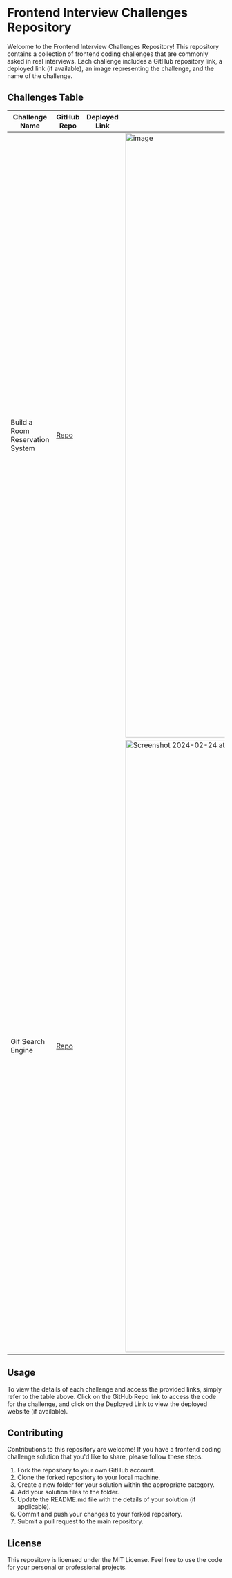 # Frontend Interview Challenges Repository

Welcome to the Frontend Interview Challenges Repository! This repository contains a collection of frontend coding challenges that are commonly asked in real interviews. Each challenge includes a GitHub repository link, a deployed link (if available), an image representing the challenge, and the name of the challenge.

## Challenges Table

| Challenge Name | GitHub Repo | Deployed Link | Image |
| -------------- | ----------- | ------------- | ----- |
| Build a Room Reservation System    | [Repo](https://github.com/MaYaNkKashyap681/Frontend-Coding-Challenges/tree/master/src/room-book) |  | <img width="1400" alt="image" src="https://github.com/MaYaNkKashyap681/Frontend-Coding-Challenges/assets/96070627/998639df-68a0-480f-9baa-fd2f04fa1f0b">
| Gif Search Engine    | [Repo](https://github.com/MaYaNkKashyap681/Frontend-Coding-Challenges/tree/master/src/gif-engine) |  | <img width="1419" alt="Screenshot 2024-02-24 at 1 27 03 PM" src="https://github.com/MaYaNkKashyap681/Frontend-Coding-Challenges/assets/96070627/0fa55f3c-f368-4973-a49b-d39e17ef60c6">


## Usage

To view the details of each challenge and access the provided links, simply refer to the table above. Click on the GitHub Repo link to access the code for the challenge, and click on the Deployed Link to view the deployed website (if available).

## Contributing

Contributions to this repository are welcome! If you have a frontend coding challenge solution that you'd like to share, please follow these steps:

1. Fork the repository to your own GitHub account.
2. Clone the forked repository to your local machine.
3. Create a new folder for your solution within the appropriate category.
4. Add your solution files to the folder.
5. Update the README.md file with the details of your solution (if applicable).
6. Commit and push your changes to your forked repository.
7. Submit a pull request to the main repository.

## License

This repository is licensed under the MIT License. Feel free to use the code for your personal or professional projects.

